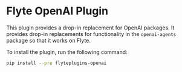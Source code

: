 # Flyte OpenAI Plugin

This plugin provides a drop-in replacement for OpenAI packages. It provides
drop-in replacements for functionality in the `openai-agents` package so that
it works on Flyte.

To install the plugin, run the following command:

```bash
pip install --pre flyteplugins-openai
```
